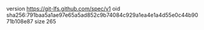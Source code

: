 version https://git-lfs.github.com/spec/v1
oid sha256:791baa5a1ae97e65a5ad852c9b74084c929a1ea4e1a4d55e0c44b9071b108e87
size 265
